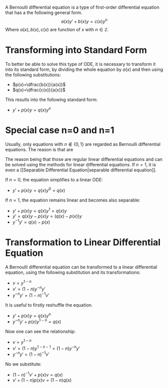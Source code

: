 A Bernoulli differential equation is a type of first-order differential equation that has a the following general form.
 $$a(x)y'+b(x)y=c(x)y^n$$
Where $a(x), b(x), c(x)$ are function of $x$ with $n \in \mathbb{Z}$.

# Transforming into Standard Form
To better be able to solve this type of ODE, it is necessary to transform it into its standard form, by dividing the whole equation by $a(x)$ and then using the following substitutions:

* $p(x)=\dfrac{b(x)}{a(x)}$
* $q(x)=\dfrac{c(x)}{a(x)}$

This results into the following standard form:

* $y'+p(x)y=q(x)y^n$

# Special case n=0 and n=1
Usually, only equations with $n \notin \{0, 1\}$ are regarded as Bernoulli differential equations. The reason is that are 

The reason being that those are regular linear differential equations and can be solved using the methods for linear differential equations. If $n = 1$, it is even a [[Separable Differential Equation|separable differential equation]].

If $n=0$, the equation simplifies to a linear ODE:
* $y'+p(x)y=q(x)y^0 = q(x)$

If $n=1$, the equation remains linear and becomes also separable:
* $y' + p(x)y=q(x)y^1=q(x)y$
* $y'=q(x)y-p(x)y=(q(x)-p(x))y$
* $y^{-1}y'=q(x)-p(x)$

# Transformation to Linear Differential Equation
A Bernoulli differential equation can be transformed to a linear differential equation, using the following substitution and its transformations:
* $v=y^{1-n}$
* $v'=(1-n)y^{-n}y'$
* $y^{-n}y'=(1-n)^{-1}v'$

It is useful to firstly reshuffle the equation.
* $y'+p(x)y=q(x)y^n$
* $y^{-n}y'+p(x)y^{1-n} = q(x)$

Now one can see the relationship:
* $v=y^{1-n}$
* $v'=(1-n)y^{1-n-1}=(1-n)y^{-n}y'$
* $y^{-n}y'=(1-n)^{-1}v'$

No we substitute:
* $(1-n)^{-1}v'+p(x)v=q(x)$
* $v'+(1-n)p(x)v=(1-n)q(x)$